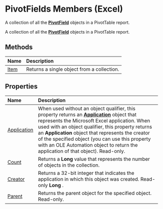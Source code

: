 
# PivotFields Members (Excel)
A collection of all the  **[PivotField](52784960-e2da-b43a-1e37-2d4dae61c6d8.md)** objects in a PivotTable report.

A collection of all the  **[PivotField](52784960-e2da-b43a-1e37-2d4dae61c6d8.md)** objects in a PivotTable report.


## Methods



|**Name**|**Description**|
|:-----|:-----|
|[Item](497c8536-30cb-8c7b-8d83-62ae94a37a7f.md)|Returns a single object from a collection.|

## Properties



|**Name**|**Description**|
|:-----|:-----|
|[Application](51c3a714-4da2-6459-82d9-f8d6f45ccc75.md)|When used without an object qualifier, this property returns an  **[Application](19b73597-5cf9-4f56-8227-b5211f657f6f.md)** object that represents the Microsoft Excel application. When used with an object qualifier, this property returns an **Application** object that represents the creator of the specified object (you can use this property with an OLE Automation object to return the application of that object). Read-only.|
|[Count](29f23d5a-87f1-1b21-4ee1-665232970e2f.md)|Returns a  **Long** value that represents the number of objects in the collection.|
|[Creator](a8d19289-196f-f7d7-bac9-fa891b3461db.md)|Returns a 32-bit integer that indicates the application in which this object was created. Read-only  **Long** .|
|[Parent](1c4f693f-277e-fcd6-6603-2a411bb35b85.md)|Returns the parent object for the specified object. Read-only.|
